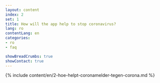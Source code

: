 ```yaml
---
layout: content
index: 2
set: 1
title: How will the app help to stop coronavirus?
lang: ro
contentLang: en
categories:
- ro
- faq

showBreadCrumbs: true
showContact: true
---
```


{% include content/en/2-hoe-helpt-coronamelder-tegen-corona.md %}
